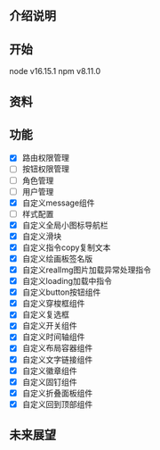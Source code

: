 ## 介绍说明



## 开始

node v16.15.1
npm v8.11.0

## 资料

## 功能

- [x] 路由权限管理
- [ ] 按钮权限管理
- [ ] 角色管理
- [ ] 用户管理
- [x] 自定义message组件
- [ ] 样式配置
- [x] 自定义全局小图标导航栏
- [x] 自定义滑块
- [x] 自定义指令copy复制文本
- [x] 自定义绘画板签名版
- [x] 自定义realImg图片加载异常处理指令
- [x] 自定义loading加载中指令
- [x] 自定义button按钮组件
- [x] 自定义穿梭框组件
- [x] 自定义复选框
- [x] 自定义开关组件
- [x] 自定义时间轴组件
- [x] 自定义布局容器组件
- [x] 自定义文字链接组件
- [x] 自定义徽章组件
- [x] 自定义固钉组件
- [x] 自定义折叠面板组件
- [x] 自定义回到顶部组件

## 未来展望